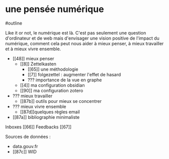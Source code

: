 # une pensée numérique
#outline 

Like it or not, le numérique est là. C'est pas seulement une question d'ordinateur et de web mais d'envisager une vision positive de l'impact du numérique, comment cela peut nous aider à mieux penser, à mieux travailler et à mieux vivre ensemble.

- [[48]] mieux penser
	- [[8]] Zettelkasten
		- [[65]] une méthodologie
		- [[7]] folgezettel : augmenter l'effet de hasard
		- ??? importance de la vue en graphe
	- [[4]] ma configuration obsidian
	- [[90]] ma configuration zotero
- ??? mieux travailler
	-  [[87b]] outils pour mieux se concentrer
- ??? mieux vivre ensemble
	-  [[87d]]quelques règles email
-  [[87a]] bibliographie minimaliste

Inboxes [[66]]
Feedbacks [[67]]

Sources de données :
- data.gouv.fr
-  [[87c]] WID
